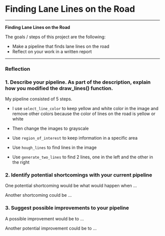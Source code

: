 # **Finding Lane Lines on the Road** 

---

**Finding Lane Lines on the Road**

The goals / steps of this project are the following:
* Make a pipeline that finds lane lines on the road
* Reflect on your work in a written report

---

### Reflection

### 1. Describe your pipeline. As part of the description, explain how you modified the draw_lines() function.

My pipeline consisted of 5 steps. 

* I use ``select_line_color`` to keep yellow and white color in the image and remove other colors because the color of lines on 
the road is yellow or white

* Then change the images to grayscale

* Use ``region_of_interest`` to keep information in a specific area

* Use ``hough_lines`` to find lines in the image 

* Use ``generate_two_lines`` to find 2 lines, one in the left and the other in the right


### 2. Identify potential shortcomings with your current pipeline


One potential shortcoming would be what would happen when ... 

Another shortcoming could be ...


### 3. Suggest possible improvements to your pipeline

A possible improvement would be to ...

Another potential improvement could be to ...
